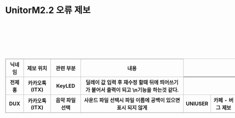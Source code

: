 # UnitorM2.2 오류 제보
<style>
  table, th, td {
    border: 1px solid #bcbcbc;
  }
  table {
    width: 1200px;
  }
</style>
<br>
<table>
    <thead>
        <th>닉네임</th>
        <th>제보 위치</th>
        <th>관련 부분</th>
        <th>내용</th>
    </thead>
    <br><br><br>
    <tbody>
        <th>전제홍</th>
        <th>카카오톡(ITX)</th>
        <th>KeyLED</th>
        <th>딜레이 값 입력 후 재수정 할때 뒤에 띄어쓰기가 붙어서 출력이 되고 \n기능을 하는것 같다.</th>
    </tbody>
    <br>
    <tbody2>
        <th>DUX</th>
        <th>카카오톡(ITX)</th>
        <th>음악 파일 선택</th>
        <th>사운드 파일 선택시 파일 이름에 공백이 있으면 표시 되지 않게</th>
    </tbody2>
    <br>
    <tbody3>
        <th>UNIUSER</th>
        <th>카페 - 버그 제보</th>
        <th>저장</th>
        <th>유니터로 만들고 저장하는데 튕겨서 (강제종료) Zip 파일로 보내기 눌러도 튕김 (10분후 재시작시 오류가 사라졌다함)</th>
    </tbody3>
</table>